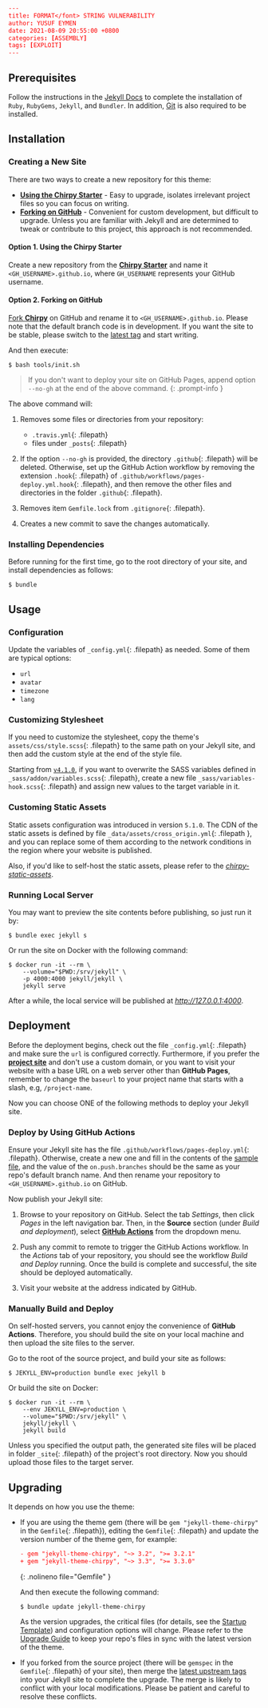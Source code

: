```yaml
---
title: FORMAT</font> STRING VULNERABILITY
author: YUSUF EYMEN
date: 2021-08-09 20:55:00 +0800
categories: [ASSEMBLY]
tags: [EXPLOIT]
---
```



<style type="text/css">span { color:red !important; }</style>



## Prerequisites

Follow the instructions in the [Jekyll Docs](https://jekyllrb.com/docs/installation/) to complete the installation of `Ruby`, `RubyGems`, `Jekyll`, and `Bundler`. In addition, [Git](https://git-scm.com/) is also required to be installed.

## Installation

### Creating a New Site

There are two ways to create a new repository for this theme:

- [**Using the Chirpy Starter**](#option-1-using-the-chirpy-starter) - Easy to upgrade, isolates irrelevant project files so you can focus on writing.
- [**Forking on GitHub**](#option-2-forking-on-github) - Convenient for custom development, but difficult to upgrade. Unless you are familiar with Jekyll and are determined to tweak or contribute to this project, this approach is not recommended.

#### Option 1. Using the Chirpy Starter

Create a new repository from the [**Chirpy Starter**][use-starter] and name it `<GH_USERNAME>.github.io`, where `GH_USERNAME` represents your GitHub username.

#### Option 2. Forking on GitHub

[Fork **Chirpy**](https://github.com/cotes2020/jekyll-theme-chirpy/fork) on GitHub and rename it to `<GH_USERNAME>.github.io`. Please note that the default branch code is in development.  If you want the site to be stable, please switch to the [latest tag][latest-tag] and start writing.

And then execute:

```console
$ bash tools/init.sh
```

> If you don't want to deploy your site on GitHub Pages, append option `--no-gh` at the end of the above command.
{: .prompt-info }

The above command will:

1. Removes some files or directories from your repository:
    - `.travis.yml`{: .filepath}
    - files under `_posts`{: .filepath}

2. If the option `--no-gh` is provided, the directory `.github`{: .filepath} will be deleted. Otherwise, set up the GitHub Action workflow by removing the extension `.hook`{: .filepath} of `.github/workflows/pages-deploy.yml.hook`{: .filepath}, and then remove the other files and directories in the folder `.github`{: .filepath}.

3. Removes item `Gemfile.lock` from `.gitignore`{: .filepath}.

4. Creates a new commit to save the changes automatically.

### Installing Dependencies

Before running for the first time, go to the root directory of your site, and install dependencies as follows:

```console
$ bundle
```

## Usage

### Configuration

Update the variables of `_config.yml`{: .filepath} as needed. Some of them are typical options:

- `url`
- `avatar`
- `timezone`
- `lang`

### Customizing Stylesheet

If you need to customize the stylesheet, copy the theme's `assets/css/style.scss`{: .filepath} to the same path on your Jekyll site, and then add the custom style at the end of the style file.

Starting from [`v4.1.0`][chirpy-4.1.0], if you want to overwrite the SASS variables defined in `_sass/addon/variables.scss`{: .filepath}, create a new file `_sass/variables-hook.scss`{: .filepath} and assign new values to the target variable in it.

### Customing Static Assets

Static assets configuration was introduced in version `5.1.0`. The CDN of the static assets is defined by file `_data/assets/cross_origin.yml`{: .filepath }, and you can replace some of them according to the network conditions in the region where your website is published.

Also, if you'd like to self-host the static assets, please refer to the [_chirpy-static-assets_](https://github.com/cotes2020/chirpy-static-assets#readme).

### Running Local Server

You may want to preview the site contents before publishing, so just run it by:

```console
$ bundle exec jekyll s
```

Or run the site on Docker with the following command:

```console
$ docker run -it --rm \
    --volume="$PWD:/srv/jekyll" \
    -p 4000:4000 jekyll/jekyll \
    jekyll serve
```

After a while, the local service will be published at _<http://127.0.0.1:4000>_.

## Deployment

Before the deployment begins, check out the file `_config.yml`{: .filepath} and make sure the `url` is configured correctly. Furthermore, if you prefer the [**project site**](https://help.github.com/en/github/working-with-github-pages/about-github-pages#types-of-github-pages-sites) and don't use a custom domain, or you want to visit your website with a base URL on a web server other than **GitHub Pages**, remember to change the `baseurl` to your project name that starts with a slash, e.g, `/project-name`.

Now you can choose ONE of the following methods to deploy your Jekyll site.

### Deploy by Using GitHub Actions

Ensure your Jekyll site has the file `.github/workflows/pages-deploy.yml`{: .filepath}. Otherwise, create a new one and fill in the contents of the [sample file][workflow], and the value of the `on.push.branches` should be the same as your repo's default branch name. And then rename your repository to `<GH_USERNAME>.github.io` on GitHub.

Now publish your Jekyll site:

1. Browse to your repository on GitHub. Select the tab _Settings_, then click _Pages_ in the left navigation bar. Then, in the **Source** section (under _Build and deployment_), select [**GitHub Actions**][pages-workflow-src] from the dropdown menu.

2. Push any commit to remote to trigger the GitHub Actions workflow. In the _Actions_ tab of your repository, you should see the workflow _Build and Deploy_ running. Once the build is complete and successful, the site should be deployed automatically.

3. Visit your website at the address indicated by GitHub.

### Manually Build and Deploy

On self-hosted servers, you cannot enjoy the convenience of **GitHub Actions**. Therefore, you should build the site on your local machine and then upload the site files to the server.

Go to the root of the source project, and build your site as follows:

```console
$ JEKYLL_ENV=production bundle exec jekyll b
```

Or build the site on Docker:

```console
$ docker run -it --rm \
    --env JEKYLL_ENV=production \
    --volume="$PWD:/srv/jekyll" \
    jekyll/jekyll \
    jekyll build
```

Unless you specified the output path, the generated site files will be placed in folder `_site`{: .filepath} of the project's root directory. Now you should upload those files to the target server.

## Upgrading

It depends on how you use the theme:

- If you are using the theme gem (there will be `gem "jekyll-theme-chirpy"` in the `Gemfile`{: .filepath}), editing the `Gemfile`{: .filepath} and update the version number of the theme gem, for example:

  ```diff
  - gem "jekyll-theme-chirpy", "~> 3.2", ">= 3.2.1"
  + gem "jekyll-theme-chirpy", "~> 3.3", ">= 3.3.0"
  ```
  {: .nolineno file="Gemfile" }

  And then execute the following command:

  ```console
  $ bundle update jekyll-theme-chirpy
  ```

  As the version upgrades, the critical files (for details, see the [Startup Template][starter]) and configuration options will change. Please refer to the [Upgrade Guide](https://github.com/cotes2020/jekyll-theme-chirpy/wiki/Upgrade-Guide) to keep your repo's files in sync with the latest version of the theme.

- If you forked from the source project (there will be `gemspec` in the `Gemfile`{: .filepath} of your site), then merge the [latest upstream tags][latest-tag] into your Jekyll site to complete the upgrade.
The merge is likely to conflict with your local modifications. Please be patient and careful to resolve these conflicts.

[starter]: https://github.com/cotes2020/chirpy-starter
[use-starter]: https://github.com/cotes2020/chirpy-starter/generate
[workflow]: https://github.com/cotes2020/jekyll-theme-chirpy/blob/master/.github/workflows/pages-deploy.yml.hook
[chirpy-4.1.0]: https://github.com/cotes2020/jekyll-theme-chirpy/releases/tag/v4.1.0
[pages-workflow-src]: https://docs.github.com/en/pages/getting-started-with-github-pages/configuring-a-publishing-source-for-your-github-pages-site#publishing-with-a-custom-github-actions-workflow
[latest-tag]: https://github.com/cotes2020/jekyll-theme-chirpy/tags
